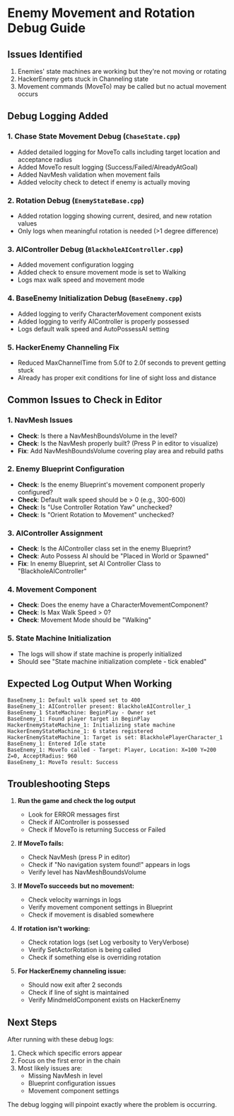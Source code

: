 # Enemy Movement and Rotation Debug Guide

## Issues Identified
1. Enemies' state machines are working but they're not moving or rotating
2. HackerEnemy gets stuck in Channeling state
3. Movement commands (MoveTo) may be called but no actual movement occurs

## Debug Logging Added

### 1. **Chase State Movement Debug** (`ChaseState.cpp`)
- Added detailed logging for MoveTo calls including target location and acceptance radius
- Added MoveTo result logging (Success/Failed/AlreadyAtGoal)
- Added NavMesh validation when movement fails
- Added velocity check to detect if enemy is actually moving

### 2. **Rotation Debug** (`EnemyStateBase.cpp`)
- Added rotation logging showing current, desired, and new rotation values
- Only logs when meaningful rotation is needed (>1 degree difference)

### 3. **AIController Debug** (`BlackholeAIController.cpp`)
- Added movement configuration logging
- Added check to ensure movement mode is set to Walking
- Logs max walk speed and movement mode

### 4. **BaseEnemy Initialization Debug** (`BaseEnemy.cpp`)
- Added logging to verify CharacterMovement component exists
- Added logging to verify AIController is properly possessed
- Logs default walk speed and AutoPossessAI setting

### 5. **HackerEnemy Channeling Fix**
- Reduced MaxChannelTime from 5.0f to 2.0f seconds to prevent getting stuck
- Already has proper exit conditions for line of sight loss and distance

## Common Issues to Check in Editor

### 1. **NavMesh Issues**
- **Check**: Is there a NavMeshBoundsVolume in the level?
- **Check**: Is the NavMesh properly built? (Press P in editor to visualize)
- **Fix**: Add NavMeshBoundsVolume covering play area and rebuild paths

### 2. **Enemy Blueprint Configuration**
- **Check**: Is the enemy Blueprint's movement component properly configured?
- **Check**: Default walk speed should be > 0 (e.g., 300-600)
- **Check**: Is "Use Controller Rotation Yaw" unchecked?
- **Check**: Is "Orient Rotation to Movement" unchecked?

### 3. **AIController Assignment**
- **Check**: Is the AIController class set in the enemy Blueprint?
- **Check**: Auto Possess AI should be "Placed in World or Spawned"
- **Fix**: In enemy Blueprint, set AI Controller Class to "BlackholeAIController"

### 4. **Movement Component**
- **Check**: Does the enemy have a CharacterMovementComponent?
- **Check**: Is Max Walk Speed > 0?
- **Check**: Movement Mode should be "Walking"

### 5. **State Machine Initialization**
- The logs will show if state machine is properly initialized
- Should see "State machine initialization complete - tick enabled"

## Expected Log Output When Working

```
BaseEnemy_1: Default walk speed set to 400
BaseEnemy_1: AIController present: BlackholeAIController_1
BaseEnemy_1 StateMachine: BeginPlay - Owner set
BaseEnemy_1: Found player target in BeginPlay
HackerEnemyStateMachine_1: Initializing state machine
HackerEnemyStateMachine_1: 6 states registered
HackerEnemyStateMachine_1: Target is set: BlackholePlayerCharacter_1
BaseEnemy_1: Entered Idle state
BaseEnemy_1: MoveTo called - Target: Player, Location: X=100 Y=200 Z=0, AcceptRadius: 960
BaseEnemy_1: MoveTo result: Success
```

## Troubleshooting Steps

1. **Run the game and check the log output**
   - Look for ERROR messages first
   - Check if AIController is possessed
   - Check if MoveTo is returning Success or Failed

2. **If MoveTo fails:**
   - Check NavMesh (press P in editor)
   - Check if "No navigation system found!" appears in logs
   - Verify level has NavMeshBoundsVolume

3. **If MoveTo succeeds but no movement:**
   - Check velocity warnings in logs
   - Verify movement component settings in Blueprint
   - Check if movement is disabled somewhere

4. **If rotation isn't working:**
   - Check rotation logs (set Log verbosity to VeryVerbose)
   - Verify SetActorRotation is being called
   - Check if something else is overriding rotation

5. **For HackerEnemy channeling issue:**
   - Should now exit after 2 seconds
   - Check if line of sight is maintained
   - Verify MindmeldComponent exists on HackerEnemy

## Next Steps

After running with these debug logs:
1. Check which specific errors appear
2. Focus on the first error in the chain
3. Most likely issues are:
   - Missing NavMesh in level
   - Blueprint configuration issues
   - Movement component settings

The debug logging will pinpoint exactly where the problem is occurring.